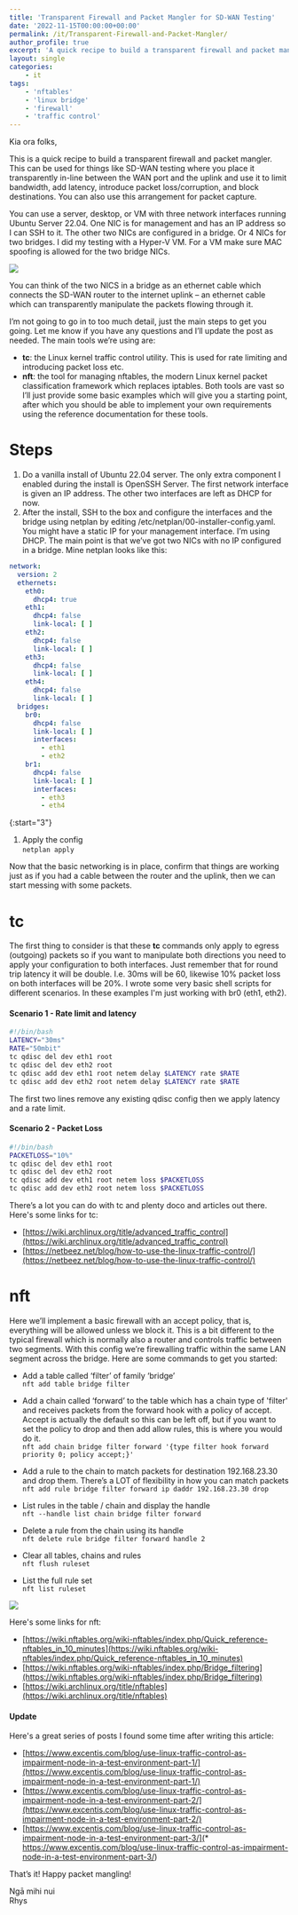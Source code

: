 ```yaml
---
title: 'Transparent Firewall and Packet Mangler for SD-WAN Testing'
date: '2022-11-15T00:00:00+00:00'
permalink: /it/Transparent-Firewall-and-Packet-Mangler/
author_profile: true
excerpt: 'A quick recipe to build a transparent firewall and packet mangler for SD-WAN testing which you can place in-line between the WAN port and the uplink. Use it to limit bandwidth, add latency, introduce packet loss/corruption, and block destinations.'
layout: single
categories:
    - it
tags:
    - 'nftables'
    - 'linux bridge'
    - 'firewall'
    - 'traffic control'
---
```

Kia ora folks, 

This is a quick recipe to build a transparent firewall and packet mangler. This can be used for things like SD-WAN testing where you place it transparently in-line between the WAN port and the uplink and use it to limit bandwidth, add latency, introduce packet loss/corruption, and block destinations.
You can also use this arrangement for packet capture. 

You can use a server, desktop, or VM with three network interfaces running Ubuntu Server 22.04. One NIC is for management and has an IP address so I can SSH to it. The other two NICs are configured in a bridge. Or 4 NICs for two bridges. I did my testing with a Hyper-V VM. For a VM make sure MAC spoofing is allowed for the two bridge NICs.

[![](/content/uploads/2022/11/15/brfw-t.png)](/content/uploads/2022/11/15/brfw-w.png)

You can think of the two NICS in a bridge as an ethernet cable which connects the SD-WAN router to the internet uplink – an ethernet cable which can transparently manipulate the packets flowing through it. 

I’m not going to go in to too much detail, just the main steps to get you going. Let me know if you have any questions and I’ll update the post as needed. The main tools we’re using are:
* **tc**: the Linux kernel traffic control utility. This is used for rate limiting and introducing packet loss etc. 
* **nft**: the tool for managing nftables, the modern Linux kernel packet classification framework which replaces iptables. 
Both tools are vast so I’ll just provide some basic examples which will give you a starting point, after which you should be able to implement your own requirements using the reference documentation for these tools.   

# Steps
1.	Do a vanilla install of Ubuntu 22.04 server. The only extra component I enabled during the install is OpenSSH Server. The first network interface is given an IP address. The other two interfaces are left as DHCP for now.
2.	After the install, SSH to the box and configure the interfaces and the bridge using netplan by editing /etc/netplan/00-installer-config.yaml. You might have a static IP for your management interface. I’m using DHCP. The main point is that we’ve got two NICs with no IP configured in a bridge. Mine netplan looks like this:

```yaml
network:
  version: 2
  ethernets:
    eth0:
      dhcp4: true
    eth1:
      dhcp4: false
      link-local: [ ]
    eth2:
      dhcp4: false
      link-local: [ ]
    eth3:
      dhcp4: false
      link-local: [ ]
    eth4:
      dhcp4: false
      link-local: [ ]      
  bridges:
    br0:
      dhcp4: false
      link-local: [ ]
      interfaces:
        - eth1
        - eth2
    br1:
      dhcp4: false
      link-local: [ ]
      interfaces:
        - eth3
        - eth4        
```

{:start="3"}
1. Apply the config      
    ```netplan apply```




Now that the basic networking is in place, confirm that things are working just as if you had a cable between the router and the uplink, then we can start messing with some packets. 

# tc
The first thing to consider is that these **tc** commands only apply to egress (outgoing) packets so if you want to manipulate both directions you need to apply your configuration to both interfaces. Just remember that for round trip latency it will be double. I.e. 30ms will be 60, likewise 10% packet loss on both interfaces will be 20%.  I wrote some very basic shell scripts for different scenarios. In these examples I'm just working with br0 (eth1, eth2).

#### Scenario 1 - Rate limit and latency
```bash
#!/bin/bash
LATENCY="30ms"
RATE="50mbit"
tc qdisc del dev eth1 root
tc qdisc del dev eth2 root
tc qdisc add dev eth1 root netem delay $LATENCY rate $RATE
tc qdisc add dev eth2 root netem delay $LATENCY rate $RATE
```
The first two lines remove any existing qdisc config then we apply latency and a rate limit. 


#### Scenario 2 - Packet Loss
```bash
#!/bin/bash
PACKETLOSS="10%"
tc qdisc del dev eth1 root
tc qdisc del dev eth2 root
tc qdisc add dev eth1 root netem loss $PACKETLOSS
tc qdisc add dev eth2 root netem loss $PACKETLOSS
```

There’s a lot you can do with tc and plenty doco and articles out there.   
Here's some links for tc:
* [https://wiki.archlinux.org/title/advanced_traffic_control](https://wiki.archlinux.org/title/advanced_traffic_control)
* [https://netbeez.net/blog/how-to-use-the-linux-traffic-control/](https://netbeez.net/blog/how-to-use-the-linux-traffic-control/)


# nft
Here we’ll implement a basic firewall with an accept policy, that is, everything will be allowed unless we block it. This is a bit different to the typical firewall which is normally also a router and controls traffic between two segments. With this config we’re firewalling traffic within the same LAN segment across the bridge.
Here are some commands to get you started:
* Add a table called ‘filter’ of family ‘bridge’   
```nft add table bridge filter```

* Add a chain called ‘forward’ to the table which has a chain type of 'filter' and receives packets from the forward hook with a policy of accept. Accept is actually the default so this can be left off, but if you want to set the policy to drop and then add allow rules, this is where you would do it.   
```nft add chain bridge filter forward '{type filter hook forward priority 0; policy accept;}'```

* Add a rule to the chain to match packets for destination 192.168.23.30 and drop them. There’s a LOT of flexibility in how you can match packets   
```nft add rule bridge filter forward ip daddr 192.168.23.30 drop```

* List rules in the table / chain and display the handle   
```nft --handle list chain bridge filter forward```

* Delete a rule from the chain using its handle   
```nft delete rule bridge filter forward handle 2```

* Clear all tables, chains and rules   
```nft flush ruleset```

* List the full rule set   
```nft list ruleset```

[![](/content/uploads/2022/11/15/nft.png)](/content/uploads/2022/11/15/nft.png)

Here's some links for nft:
* [https://wiki.nftables.org/wiki-nftables/index.php/Quick_reference-nftables_in_10_minutes](https://wiki.nftables.org/wiki-nftables/index.php/Quick_reference-nftables_in_10_minutes)
* [https://wiki.nftables.org/wiki-nftables/index.php/Bridge_filtering](https://wiki.nftables.org/wiki-nftables/index.php/Bridge_filtering)
* [https://wiki.archlinux.org/title/nftables](https://wiki.archlinux.org/title/nftables)


#### Update
Here's a great series of posts I found some time after writing this article:
* [https://www.excentis.com/blog/use-linux-traffic-control-as-impairment-node-in-a-test-environment-part-1/](https://www.excentis.com/blog/use-linux-traffic-control-as-impairment-node-in-a-test-environment-part-1/)
* [https://www.excentis.com/blog/use-linux-traffic-control-as-impairment-node-in-a-test-environment-part-2/](https://www.excentis.com/blog/use-linux-traffic-control-as-impairment-node-in-a-test-environment-part-2/)
* [https://www.excentis.com/blog/use-linux-traffic-control-as-impairment-node-in-a-test-environment-part-3/](* https://www.excentis.com/blog/use-linux-traffic-control-as-impairment-node-in-a-test-environment-part-3/)

That’s it! Happy packet mangling!

Ngā mihi nui   
Rhys